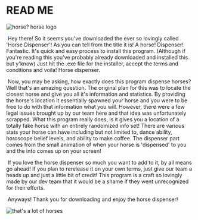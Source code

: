 # READ ME

![horse? horse logo](https://pbs.twimg.com/media/DqPQGXZWoAU4fbM.jpg)

​	Hey there! So it seems you've downloaded the ever so lovingly called 'Horse Dispenser'! As you can tell from the title it is! A horse! Dispenser! Fantastic. It's quick and easy process to install this program. (Although if you're reading this you've probably already downloaded and installed this but y'know) Just hit the .exe file for the installer, accept the terms and conditions and voila! Horse dispenser.

​	Now, you may be asking, how exactly does this program dispense horses? Well that's an amazing question. The original plan for this was to locate the closest horse and give you all it's information and statistics. By providing the horse's location it essentially spawned your horse and you were to be free to do with that information what you will. However, there were a few legal issues brought up by our team here and that idea was unfortunately scrapped. What this program really does, is it gives you a location of a totally fake horse with an entirely randomized info set! There are various stats your horse can have including but not limited to, dance ability, horoscope belief levels, and ability to make coffee. The dispenser part comes from the small animation of when your horse is 'dispensed' to you and the info comes up on your screen!

​	If you love the horse dispenser so much you want to add to it, by all means go ahead! If you plan to rerelease it on your own terms, just give our team a heads up and just a little bit of credit! This program is a craft so lovingly made by our dev team that it would be a shame if they went unrecognized for their efforts.

​	Anyways! Thank you for downloading and enjoy the horse dispenser!

![that's a lot of horses](https://giphy.com/gifs/horse-inception-YvX6r2p41Ej0A)



